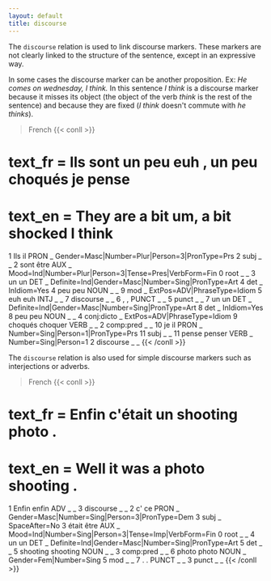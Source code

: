 ```yaml
---
layout: default
title: discourse
---
```


The `discourse` relation is used to link discourse markers. These markers are not clearly linked to the structure of the sentence, except in an expressive way.

In some cases the discourse marker can be another proposition.
Ex: *He comes on wednesday, I think.* In this sentence *I think* is a discourse marker because it misses its object (the object of the verb *think* is the rest of the sentence) and because they are fixed (*I think* doesn't commute with *he thinks*).


>French
{{< conll >}}
# text_fr = Ils sont un peu euh , un peu choqués je pense
# text_en = They are a bit um, a bit shocked I think
1	Ils	il	PRON	_	Gender=Masc|Number=Plur|Person=3|PronType=Prs	2	subj	_	_
2	sont	être	AUX	_	Mood=Ind|Number=Plur|Person=3|Tense=Pres|VerbForm=Fin	0	root	_	_
3	un	un	DET	_	Definite=Ind|Gender=Masc|Number=Sing|PronType=Art	4	det	_	InIdiom=Yes
4	peu	peu	NOUN	_	_	9	mod	_	ExtPos=ADV|PhraseType=Idiom
5	euh	euh	INTJ	_	_	7	discourse	_	_
6	,	,	PUNCT	_	_	5	punct	_	_
7	un	un	DET	_	Definite=Ind|Gender=Masc|Number=Sing|PronType=Art	8	det	_	InIdiom=Yes
8	peu	peu	NOUN	_	_	4	conj:dicto	_	ExtPos=ADV|PhraseType=Idiom
9	choqués	choquer	VERB	_	_	2	comp:pred	_	_
10	je	il	PRON	_	Number=Sing|Person=1|PronType=Prs	11	subj	_	_
11	pense	penser	VERB	_	Number=Sing|Person=1	2	discourse	_	_
{{< /conll >}}


The `discourse` relation is also used for simple discourse markers such as interjections or adverbs.

>French
{{< conll >}}
# text_fr = Enfin c'était un shooting photo .
# text_en = Well it was a photo shooting .
1	Enfin	enfin	ADV	_	_	3	discourse	_	_
2	c'	ce	PRON	_	Gender=Masc|Number=Sing|Person=3|PronType=Dem	3	subj	_	SpaceAfter=No
3	était	être	AUX	_	Mood=Ind|Number=Sing|Person=3|Tense=Imp|VerbForm=Fin	0	root	_	_
4	un	un	DET	_	Definite=Ind|Gender=Masc|Number=Sing|PronType=Art	5	det	_	_
5	shooting	shooting	NOUN	_	_	3	comp:pred	_	_
6	photo	photo	NOUN	_	Gender=Fem|Number=Sing	5	mod	_	_
7	.	.	PUNCT	_	_	3	punct	_	_
{{< /conll >}}
